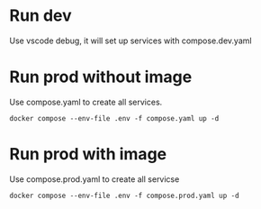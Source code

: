 # Run dev

Use vscode debug, it will set up services with compose.dev.yaml

# Run prod without image

Use compose.yaml to create all services.

```
docker compose --env-file .env -f compose.yaml up -d
```

# Run prod with image

Use compose.prod.yaml to create all servicse

```
docker compose --env-file .env -f compose.prod.yaml up -d
```